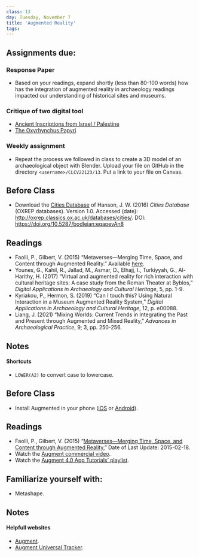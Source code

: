 ```yaml
---
class: 13
day: Tuesday, November 7
title: 'Augmented Reality'
tags: 
---
```


## Assignments due:

### Response Paper
- Based on your readings, expand shortly (less than 80-100 words) how has the integration of augmented reality in archaeology readings impacted our understanding of historical sites and museums.

### Critique of two digital tool
- [Ancient Inscriptions from Israel / Palestine](https://www.inscriptionsisraelpalestine.org/)
- [The Oxyrhynchus Papyri](https://oxyrhynchus.web.ox.ac.uk/)

### Weekly assignment
- Repeat the process we followed in class to create a 3D model of an archaeological object with Blender. Upload your file on GitHub in the directory `<username>/CLCV22123/13`. Put a link to your file on Canvas.

## Before Class 
- Download the [Cities Database](http://oxrep.classics.ox.ac.uk/oxrep/docs/Hanson2016/Hanson2016_CitiesDatabase_OxREP.xlsx) of Hanson, J. W. (2016) _Cities Database_ (OXREP databases). Version 1.0. Accessed (date): <http://oxrep.classics.ox.ac.uk/databases/cities/>. DOI: <https://doi.org/10.5287/bodleian:eqapevAn8>

## Readings
- Faolli, P., Gilbert, V. (2015) “Metaverses—Merging Time, Space, and Content through Augmented Reality.” Available [here](https://www.metmuseum.org/blogs/digital-underground/2015/metaverses).
- Younes, G., Kahil, R., Jallad, M., Asmar, D., Elhajj, I., Turkiyyah, G., Al-Harithy, H. (2017) “Virtual and augmented reality for rich interaction with cultural heritage sites: A case study from the Roman Theater at Byblos,” _Digital Applications in Archaeology and Cultural Heritage_, 5, pp. 1-9.
- Kyriakou, P., Hermon, S. (2019) “Can I touch this? Using Natural Interaction in a Museum Augmented Reality System,” _Digital Applications in Archaeology and Cultural Heritage_, 12, p. e00088.
- Liang, J. (2021) “Mixing Worlds: Current Trends in Integrating the Past and Present through Augmented and Mixed Reality,” _Advances in Archaeological Practice_, 9; 3, pp. 250-256.

## Notes 

#### Shortcuts
- `LOWER(A2)` to convert case to lowercase.

## Before Class 
- Install Augmented in your phone ([iOS](https://apps.apple.com/us/app/augment-3d-augmented-reality/id506463171) or [Android](https://play.google.com/store/apps/details?id=com.ar.augment)).

## Readings
- Faolli, P., Gilbert, V. (2015) “[Metaverses—Merging Time, Space, and Content through Augmented Reality](https://www.metmuseum.org/blogs/digital-underground/2015/metaverses),” Date of Last Update: 2015-02-18.
 - Watch the [Augment commercial video](https://www.youtube.com/watch?v=tluBuQqeIiI).
 - Watch the [Augment 4.0 App Tutorials’ playlist](https://www.youtube.com/watch?v=IsVz5K15uNU&list=PLv-4fjJycLXk3IOhaC1WSBa3IgmReP3Jw&ab_channel=Augment).


## Familiarize yourself with:
- Metashape.

## Notes 

#### Helpfull websites
- [Augment](https://www.augment.com/).
- [Augment Universal Tracker](https://www.augment.com/assets/trackers/A4_Tracker.pdf).